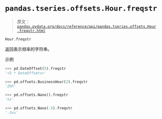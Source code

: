 # `pandas.tseries.offsets.Hour.freqstr`

> 原文：[`pandas.pydata.org/docs/reference/api/pandas.tseries.offsets.Hour.freqstr.html`](https://pandas.pydata.org/docs/reference/api/pandas.tseries.offsets.Hour.freqstr.html)

```py
Hour.freqstr
```

返回表示频率的字符串。

示例

```py
>>> pd.DateOffset(5).freqstr
'<5 * DateOffsets>' 
```

```py
>>> pd.offsets.BusinessHour(2).freqstr
'2bh' 
```

```py
>>> pd.offsets.Nano().freqstr
'ns' 
```

```py
>>> pd.offsets.Nano(-3).freqstr
'-3ns' 
```
